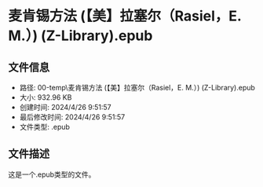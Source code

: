 ﻿# 麦肯锡方法 (【美】拉塞尔（Rasiel，E. M.）) (Z-Library).epub

## 文件信息
- 路径: 00-temp\麦肯锡方法 (【美】拉塞尔（Rasiel，E. M.）) (Z-Library).epub
- 大小: 932.96 KB
- 创建时间: 2024/4/26 9:51:57
- 最后修改时间: 2024/4/26 9:51:57
- 文件类型: .epub

## 文件描述
这是一个.epub类型的文件。

